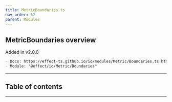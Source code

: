 ```yaml
---
title: MetricBoundaries.ts
nav_order: 52
parent: Modules
---
```


## MetricBoundaries overview

Added in v2.0.0

```md
- Docs: https://effect-ts.github.io/io/modules/Metric/Boundaries.ts.html
- Module: "@effect/io/Metric/Boundaries"
```

---

<h2 class="text-delta">Table of contents</h2>

---
